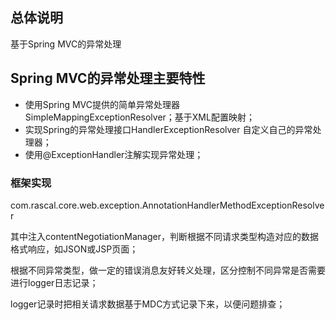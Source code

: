 ## 总体说明

基于Spring MVC的异常处理

## Spring MVC的异常处理主要特性

* 使用Spring MVC提供的简单异常处理器SimpleMappingExceptionResolver；基于XML配置映射；
* 实现Spring的异常处理接口HandlerExceptionResolver 自定义自己的异常处理器；
* 使用@ExceptionHandler注解实现异常处理；

### 框架实现

com.rascal.core.web.exception.AnnotationHandlerMethodExceptionResolver

其中注入contentNegotiationManager，判断根据不同请求类型构造对应的数据格式响应，如JSON或JSP页面；

根据不同异常类型，做一定的错误消息友好转义处理，区分控制不同异常是否需要进行logger日志记录；

logger记录时把相关请求数据基于MDC方式记录下来，以便问题排查；